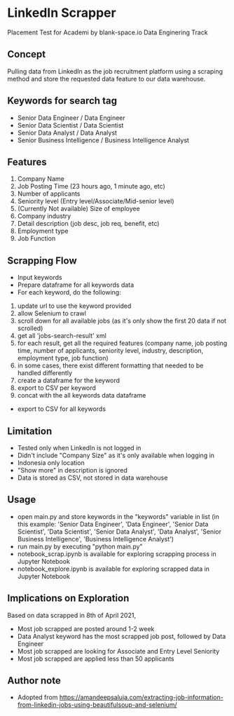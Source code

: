 # LinkedIn Scrapper
 Placement Test for Academi by blank-space.io Data Enginering Track

## Concept
Pulling data from LinkedIn as the job recruitment platform using a scraping method and store the requested data feature to our data warehouse.

## Keywords for search tag
-	Senior Data Engineer / Data Engineer
-	Senior Data Scientist / Data Scientist
-	Senior Data Analyst / Data Analyst
-	Senior Business Intelligence / Business Intelligence Analyst

## Features
1.	Company Name
2.	Job Posting Time (23 hours ago, 1 minute ago, etc)
3.	Number of applicants
4.	Seniority level  (Entry level/Associate/Mid-senior level)
5.	(Currently Not available) Size of employee
6.	Company industry
7.	Detail description (job desc, job req, benefit, etc)
8.	Employment type
9.	Job Function

## Scrapping Flow
- Input keywords
- Prepare dataframe for all keywords data
- For each keyword, do the following:
1. update url to use the keyword provided
2. allow Selenium to crawl
3. scroll down for all available jobs (as it's only show the first 20 data if not scrolled)
4. get all 'jobs-search-result' xml
5. for each result, get all the required features (company name, job posting time, number of applicants, seniority level, industry, description, employment type, job function)
6. in some cases, there exist different formatting that needed to be handled differently
7. create a dataframe for the keyword
8. export to CSV per keyword
9. concat with the all keywords data dataframe
- export to CSV for all keywords

## Limitation
- Tested only when LinkedIn is not logged in
- Didn't include "Company Size" as it's only available when logging in
- Indonesia only location
- "Show more" in description is ignored
- Data is stored as CSV, not stored in data warehouse

## Usage
- open main.py and store keywords in the "keywords" variable in list (in this example: 'Senior Data Engineer', 'Data Engineer', 'Senior Data Scientist', 'Data Scientist', 'Senior Data Analyst',
'Data Analyst', 'Senior Business Intelligence', 'Business Intelligence Analyst')
- run main.py by executing "python main.py"
- notebook_scrap.ipynb is available for exploring scrapping process in Jupyter Notebook
- notebook_explore.ipynb is available for exploring scrapped data in Jupyter Notebook

## Implications on Exploration
Based on data scrapped in 8th of April 2021,
- Most job scrapped are posted around 1-2 week
- Data Analyst keyword has the most scrapped job post, followed by Data Engineer
- Most job scrapped are looking for Associate and Entry Level Seniority
- Most job scrapped are applied less than 50 applicants

## Author note
- Adopted from https://amandeepsaluja.com/extracting-job-information-from-linkedin-jobs-using-beautifulsoup-and-selenium/